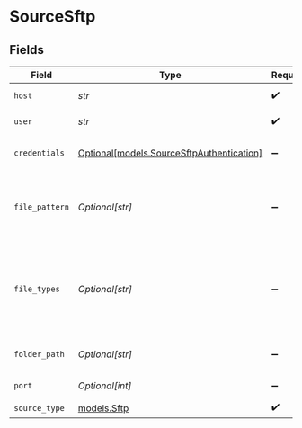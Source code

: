 # SourceSftp


## Fields

| Field                                                                              | Type                                                                               | Required                                                                           | Description                                                                        | Example                                                                            |
| ---------------------------------------------------------------------------------- | ---------------------------------------------------------------------------------- | ---------------------------------------------------------------------------------- | ---------------------------------------------------------------------------------- | ---------------------------------------------------------------------------------- |
| `host`                                                                             | *str*                                                                              | :heavy_check_mark:                                                                 | The server host address                                                            | www.host.com                                                                       |
| `user`                                                                             | *str*                                                                              | :heavy_check_mark:                                                                 | The server user                                                                    |                                                                                    |
| `credentials`                                                                      | [Optional[models.SourceSftpAuthentication]](../models/sourcesftpauthentication.md) | :heavy_minus_sign:                                                                 | The server authentication method                                                   |                                                                                    |
| `file_pattern`                                                                     | *Optional[str]*                                                                    | :heavy_minus_sign:                                                                 | The regular expression to specify files for sync in a chosen Folder Path           | log-([0-9]{4})([0-9]{2})([0-9]{2}) - This will filter files which  `log-yearmmdd`  |
| `file_types`                                                                       | *Optional[str]*                                                                    | :heavy_minus_sign:                                                                 | Coma separated file types. Currently only 'csv' and 'json' types are supported.    | csv,json                                                                           |
| `folder_path`                                                                      | *Optional[str]*                                                                    | :heavy_minus_sign:                                                                 | The directory to search files for sync                                             | /logs/2022                                                                         |
| `port`                                                                             | *Optional[int]*                                                                    | :heavy_minus_sign:                                                                 | The server port                                                                    | 22                                                                                 |
| `source_type`                                                                      | [models.Sftp](../models/sftp.md)                                                   | :heavy_check_mark:                                                                 | N/A                                                                                |                                                                                    |